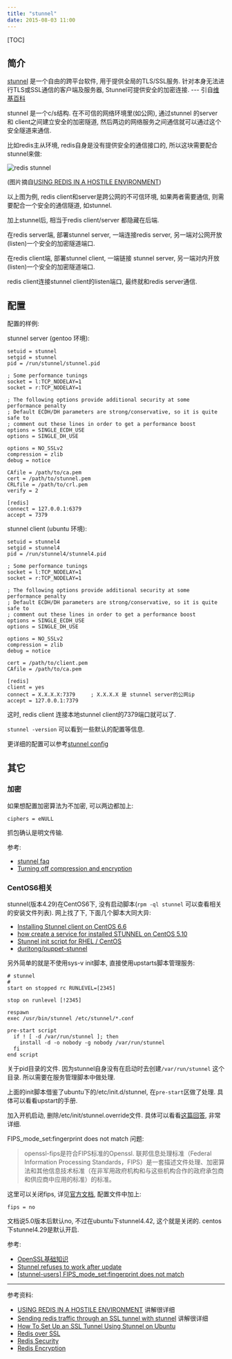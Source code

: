 ```yaml
---
title: "stunnel"
date: 2015-08-03 11:00
---
```


[TOC]

## 简介 ##

[stunnel](https://www.stunnel.org/index.html) 是一个自由的跨平台软件, 用于提供全局的TLS/SSL服务. 针对本身无法进行TLS或SSL通信的客户端及服务器, Stunnel可提供安全的加密连接. --- 引自[维基百科](https://zh.wikipedia.org/wiki/Stunnel)

stunnel 是一个c/s结构. 在不可信的网络环境里(如公网), 通过stunnel 的server 和 client之间建立安全的加密隧道, 然后两边的网络服务之间通信就可以通过这个安全隧道来通信.

比如redis主从环境, redis自身是没有提供安全的通信接口的, 所以这块需要配合stunnel来做:

![redis stunnel](http://tankywoo-wb.b0.upaiyun.com/redis-stunnel.png)

(图片摘自[USING REDIS IN A HOSTILE ENVIRONMENT](https://www.packtpub.com/books/content/using-redis-hostile-environment-advanced))

以上图为例, redis client和server是跨公网的不可信环境, 如果两者需要通信, 则需要配合一个安全的通信隧道, 如stunnel.

加上stunnel后, 相当于redis client/server 都隐藏在后端.

在redis server端, 部署stunnel server, 一端连接redis server, 另一端对公网开放(listen)一个安全的加密隧道端口.

在redis client端, 部署stunnel client, 一端链接 stunnel server, 另一端对内开放(listen)一个安全的加密隧道端口.

redis client连接stunnel client的listen端口, 最终就和redis server通信.

## 配置 ##

配置的样例:

stunnel server (gentoo 环境):

    setuid = stunnel
    setgid = stunnel
    pid = /run/stunnel/stunnel.pid

    ; Some performance tunings
    socket = l:TCP_NODELAY=1
    socket = r:TCP_NODELAY=1

    ; The following options provide additional security at some performance penalty
    ; Default ECDH/DH parameters are strong/conservative, so it is quite safe to
    ; comment out these lines in order to get a performance boost
    options = SINGLE_ECDH_USE
    options = SINGLE_DH_USE

    options = NO_SSLv2
    compression = zlib
    debug = notice

    CAfile = /path/to/ca.pem
    cert = /path/to/stunnel.pem
    CRLfile = /path/to/crl.pem
    verify = 2

    [redis]
    connect = 127.0.0.1:6379
    accept = 7379

stunnel client (ubuntu 环境):

    setuid = stunnel4
    setgid = stunnel4
    pid = /run/stunnel4/stunnel4.pid

    ; Some performance tunings
    socket = l:TCP_NODELAY=1
    socket = r:TCP_NODELAY=1

    ; The following options provide additional security at some performance penalty
    ; Default ECDH/DH parameters are strong/conservative, so it is quite safe to
    ; comment out these lines in order to get a performance boost
    options = SINGLE_ECDH_USE
    options = SINGLE_DH_USE

    options = NO_SSLv2
    compression = zlib
    debug = notice

    cert = /path/to/client.pem
    CAfile = /path/to/ca.pem

    [redis]
    client = yes
    connect = X.X.X.X:7379     ; X.X.X.X 是 stunnel server的公网ip
    accept = 127.0.0.1:7379

这时, redis client 连接本地stunnel client的7379端口就可以了.

`stunnel -version` 可以看到一些默认的配置等信息.

更详细的配置可以参考[stunnel config](https://www.stunnel.org/config_unix.html)

## 其它 ##

### 加密 ###

如果想配置加密算法为不加密, 可以两边都加上:

    ciphers = eNULL

抓包确认是明文传输.

参考:

* [stunnel faq](http://www.onsight.com/faq/stunnel/stunnel-faq-1.html)
* [Turning off compression and encryption](http://osdir.com/ml/network.stunnel.user/2003-12/msg00058.html)


### CentOS6相关 ###

stunnel(版本4.29)在CentOS6下, 没有启动脚本(`rpm -ql stunnel` 可以查看相关的安装文件列表). 网上找了下, 下面几个脚本大同大异:

* [Installing Stunnel client on CentOS 6.6](https://randomcentos.wordpress.com/2015/04/21/installing-stunnel-client-on-centos-6-6/)
* [how create a service for installed STUNNEL on CentOS 5.10](http://stackoverflow.com/questions/23545797/how-create-a-service-for-installed-stunnel-on-centos-5-10)
* [Stunnel init script for RHEL / CentOS](http://www.riccardoriva.info/blog/?p=1047)
* [duritong/puppet-stunnel](https://github.com/duritong/puppet-stunnel/blob/master/files/CentOS/stunnel.init)

另外简单的就是不使用sys-v init脚本, 直接使用upstarts脚本管理服务:

    # stunnel
    #
    start on stopped rc RUNLEVEL=[2345]

    stop on runlevel [!2345]

    respawn
    exec /usr/bin/stunnel /etc/stunnel/*.conf

    pre-start script
      if ! [ -d /var/run/stunnel ]; then
        install -d -o nobody -g nobody /var/run/stunnel
      fi
    end script

关于pid目录的文件. 因为stunnel自身没有在启动时去创建`/var/run/stunnel` 这个目录. 所以需要在服务管理脚本中做处理.

上面的init脚本借鉴了ubuntu下的/etc/init.d/stunnel, 在`pre-start`区做了处理. 具体可以看看upstart的手册.

加入开机启动, 删除/etc/init/stunnel.override文件. 具体可以看看[这篇回答](http://askubuntu.com/questions/19320/how-to-enable-or-disable-services), 非常详细.

FIPS_mode_set:fingerprint does not match 问题:

> openssl-fips是符合FIPS标准的Openssl.
> 联邦信息处理标准（Federal Information Processing Standards，FIPS）是一套描述文件处理、加密算法和其他信息技术标准（在非军用政府机构和与这些机构合作的政府承包商和供应商中应用的标准）的标准。

这里可以关闭fips, 详见[官方文档](https://www.stunnel.org/static/stunnel.html), 配置文件中加上:

    fips = no

文档说5.0版本后默认no, 不过在ubuntu下stunnel4.42, 这个就是关闭的. centos下stunnel4.29是默认开启.

参考:

* [OpenSSL基础知识](http://www.cnblogs.com/274914765qq/p/4513362.html)
* [Stunnel refuses to work after update](http://www.vcloudnine.de/stunnel-refuses-to-work-after-update/)
* [[stunnel-users] FIPS_mode_set:fingerprint does not match](https://www.stunnel.org/pipermail/stunnel-users/2012-March/003608.html)

---

参考资料:

* [USING REDIS IN A HOSTILE ENVIRONMENT](https://www.packtpub.com/books/content/using-redis-hostile-environment-advanced) 讲解很详细
* [Sending redis traffic through an SSL tunnel with stunnel](http://bencane.com/2014/02/18/sending-redis-traffic-through-an-ssl-tunnel-with-stunnel/) 讲解很详细
* [How To Set Up an SSL Tunnel Using Stunnel on Ubuntu](https://www.digitalocean.com/community/tutorials/how-to-set-up-an-ssl-tunnel-using-stunnel-on-ubuntu)
* [Redis over SSL](http://stephenmeehan.com/2014/04/redis-over-ssl/)
* [Redis Security](http://redis.io/topics/security)
* [Redis Encryption](http://redis.io/topics/encryption)




